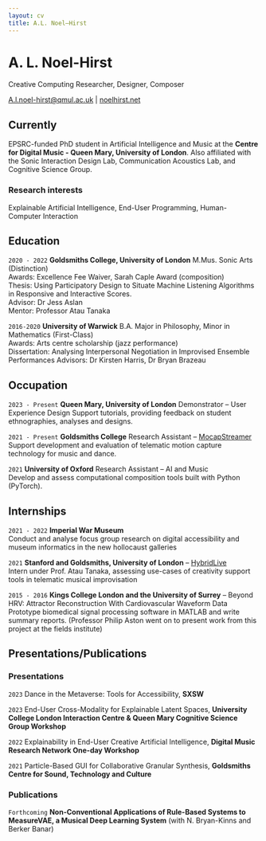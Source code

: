 ```yaml
---
layout: cv
title: A.L. Noel–Hirst
---
```

# A. L. Noel-Hirst 
Creative Computing Researcher, Designer, Composer

<div id="webaddress">
<a href="A.l.noel-hirst@qmul.ac.uk">A.l.noel-hirst@qmul.ac.uk</a>
| <a href="http://noelhirst.net"> noelhirst.net </a>
</div>


## Currently
EPSRC-funded PhD student in Artificial Intelligence and Music at the __Centre for Digital Music - Queen Mary, University of London__. Also affiliated with the Sonic Interaction Design Lab, Communication Acoustics Lab, and Cognitive Science Group.

### Research interests

Explainable Artificial Intelligence, End-User Programming, Human-Computer Interaction  

## Education

`2020 - 2022`
__Goldsmiths College, University of London__
M.Mus. Sonic Arts (Distinction)  
Awards: Excellence Fee Waiver, Sarah Caple Award (composition)  
Thesis: Using Participatory Design to Situate Machine Listening Algorithms in Responsive and Interactive Scores.  
Advisor: Dr Jess Aslan  
Mentor: Professor Atau Tanaka  

`2016-2020`
__University of Warwick__
B.A. Major in Philosophy, Minor in Mathematics (First-Class)  
Awards: Arts centre scholarship (jazz performance)  
Dissertation: Analysing Interpersonal Negotiation in Improvised Ensemble Performances
Advisors: Dr Kirsten Harris, Dr Bryan Brazeau 


## Occupation

`2023 - Present`
__Queen Mary, University of London__ Demonstrator – User Experience Design
Support tutorials, providing feedback on student ethnographies, analyses and designs. 

`2021 - Present`
__Goldsmiths College__ Research Assistant – [MocapStreamer](http://mocapstreamer.live/)  
Support development and evaluation of telematic motion capture technology for music and dance.  


`2021`
__University of Oxford__ Research Assistant – AI and Music  
Develop and assess computational composition tools built with Python (PyTorch). 

## Internships

`2021 - 2022`
__Imperial War Museum__  
Conduct and analyse focus group research on digital accessibility and museum informatics in the new hollocaust galleries 

`2021`
__Stanford and Goldsmiths, University of London__ – [HybridLive](https://gtr.ukri.org/projects?ref=AH%2FV009567%2F1)  
Intern under Prof. Atau Tanaka, assessing use-cases of creativity support tools in telematic musical improvisation

`2015 - 2016`
__Kings College London and the University of Surrey__ – Beyond HRV: Attractor Reconstruction With Cardiovascular Waveform Data  
Prototype biomedical signal processing software in MATLAB and write summary reports. (Professor Philip Aston went on to present work from this project at the fields institute)  

## Presentations/Publications

### Presentations
`2023`
Dance in the Metaverse: Tools for Accessibility, __SXSW__

`2023`
End-User Cross-Modality for Explainable Latent Spaces, __University College London Interaction Centre & Queen Mary Cognitive Science Group Workshop__

`2022`
Explainability in End-User Creative Artificial Intelligence, __Digital Music Research Network One-day Workshop__

`2021`
Particle-Based GUI for Collaborative Granular Synthesis, __Goldsmiths Centre for Sound, Technology and Culture__

### Publications

`Forthcoming`
__Non-Conventional Applications of Rule-Based Systems to MeasureVAE, a Musical Deep Learning System__ (with N. Bryan-Kinns and Berker Banar)

<!-- ### Footer

Last updated: February 2023 -->


